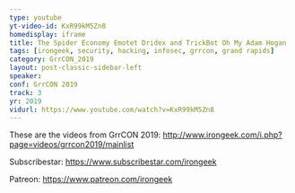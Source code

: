 ```yaml
---
type: youtube
yt-video-id: KxR99kM5Zn8
homedisplay: iframe
title: The Spider Economy Emotet Dridex and TrickBot Oh My Adam Hogan
tags: [irongeek, security, hacking, infosec, grrcon, grand rapids]
category: GrrCON_2019
layout: post-classic-sidebar-left
speaker: 
conf: GrrCON 2019
track: 3
yr: 2019
vidurl: https://www.youtube.com/watch?v=KxR99kM5Zn8
---
```

These are the videos from GrrCON 2019:
http://www.irongeek.com/i.php?page=videos/grrcon2019/mainlist

Subscribestar:
https://www.subscribestar.com/irongeek

Patreon:
https://www.patreon.com/irongeek